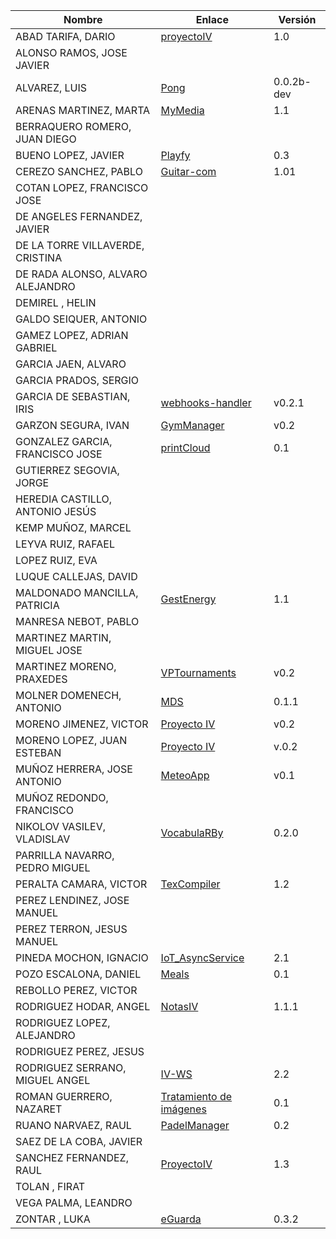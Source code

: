 | Nombre | Enlace | Versión |
|--------|--------|---------|
|ABAD TARIFA, DARIO | [proyectoIV](https://github.com/daraahh/proyectoIV) | 1.0 |
|ALONSO RAMOS, JOSE JAVIER | | |
|ALVAREZ, LUIS | [Pong](https://github.com/lag2k/pong) | 0.0.2b-dev |
|ARENAS MARTINEZ, MARTA| [MyMedia](https://github.com/MartaArM/proyectoIV1920) | 1.1 |
|BERRAQUERO ROMERO, JUAN DIEGO | | |
|BUENO LOPEZ, JAVIER | [Playfy](https://github.com/JaviBL8/Playfy) | 0.3 |
|CEREZO SANCHEZ, PABLO | [Guitar-com](https://github.com/pcerezo/Proyecto-IV-19-20) | 1.01 |
|COTAN LOPEZ, FRANCISCO JOSE | | |
|DE ANGELES FERNANDEZ, JAVIER | | |
|DE LA TORRE VILLAVERDE, CRISTINA | | |
|DE RADA ALONSO, ALVARO ALEJANDRO | | |
|DEMIREL , HELIN | | |
|GALDO SEIQUER, ANTONIO | | |
|GAMEZ LOPEZ, ADRIAN GABRIEL | | |
|GARCIA JAEN, ALVARO | | |
|GARCIA PRADOS, SERGIO | | |
|GARCIA DE SEBASTIAN, IRIS | [webhooks-handler](https://github.com/iris-garcia/webhooks-handler) | v0.2.1 |
|GARZON SEGURA, IVAN | [GymManager](https://github.com/i4vk/GymManager) | v0.2 |
|GONZALEZ GARCIA, FRANCISCO JOSE | [printCloud](https://github.com/Neo-Stark/Proyecto-IV-19-20) | 0.1 |
|GUTIERREZ SEGOVIA, JORGE | | |
|HEREDIA CASTILLO, ANTONIO JESÚS| | |
|KEMP MUÑOZ, MARCEL | | |
|LEYVA RUIZ, RAFAEL | | |
|LOPEZ RUIZ, EVA | | |
|LUQUE CALLEJAS, DAVID | | |
|MALDONADO MANCILLA, PATRICIA |[GestEnergy](https://github.com/patriciamaldonado/GestEnergy) |1.1 |
|MANRESA NEBOT, PABLO | | |
|MARTINEZ MARTIN, MIGUEL JOSE | | |
|MARTINEZ MORENO, PRAXEDES | [VPTournaments](https://github.com/pramartinez/IV_project) | v0.2 |
|MOLNER DOMENECH, ANTONIO | [MDS](https://github.com/antoniomdk/model-deployment-service) | 0.1.1 |
|MORENO JIMENEZ, VICTOR |[Proyecto IV](https://github.com/VictorMorenoJimenez/IV) | v0.2 |
|MORENO LOPEZ, JUAN ESTEBAN |[Proyecto IV](https://github.com/juaneml/IV_1920_Proyecto) |v.0.2|
|MUÑOZ HERRERA, JOSE ANTONIO | [MeteoApp](https://github.com/JoseAntonioMHerrera/MeteoApp) | v0.1 |
|MUÑOZ REDONDO, FRANCISCO | | |
|NIKOLOV VASILEV, VLADISLAV | [VocabulaRBy](https://github.com/Vol0kin/VocabulaRBy) | 0.2.0 |
|PARRILLA NAVARRO, PEDRO MIGUEL | | |
|PERALTA CAMARA, VICTOR | [TexCompiler](https://github.com/victorperalta93/IV-Proyecto) | 1.2 |
|PEREZ LENDINEZ, JOSE MANUEL | | |
|PEREZ TERRON, JESUS MANUEL | | |
|PINEDA MOCHON, IGNACIO | [IoT_AsyncService](https://github.com/nachop97m/IoT_AsyncService) | 2.1 |
|POZO ESCALONA, DANIEL | [Meals](https://github.com/danipozo/meals) | 0.1 |
|REBOLLO PEREZ, VICTOR | | |
|RODRIGUEZ HODAR, ANGEL | [NotasIV](https://github.com/angelhodar/NotasIV) | 1.1.1 |
|RODRIGUEZ LOPEZ, ALEJANDRO | | |
|RODRIGUEZ PEREZ, JESUS | | |
|RODRIGUEZ SERRANO, MIGUEL ANGEL | [IV-WS](https://github.com/miguelangelrdguez/IV-WS) | 2.2 |
|ROMAN GUERRERO, NAZARET | [Tratamiento de imágenes](https://github.com/nazaretrogue/Microservicio-multimedia) | 0.1 |
|RUANO NARVAEZ, RAUL | [PadelManager](https://github.com/ruanete/PadelManager) | 0.2 |
|SAEZ DE LA COBA, JAVIER | | |
|SANCHEZ FERNANDEZ, RAUL | [ProyectoIV](https://github.com/raulsf6/Proyecto-IV) | 1.3 |
|TOLAN , FIRAT | | |
|VEGA PALMA, LEANDRO | | |
|ZONTAR , LUKA | [eGuarda](https://github.com/lzontar/eGuarda) | 0.3.2 |

